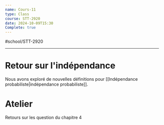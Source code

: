 ```yaml
---
name: Cours-11
type: Class
course: STT-2920
date: 2024-10-09T15:30
Complete: true
---
```

#school/STT-2920 
***

# Retour sur l'indépendance
Nous avons exploré de nouvelles définitions pour [[Indépendance probabiliste|indépendance probabiliste]].

# Atelier
Retours sur les question du chapitre 4